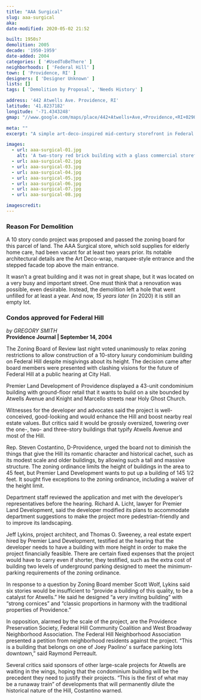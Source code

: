 ```yaml
---
title: "AAA Surgical"
slug: aaa-surgical
aka: 
date-modified: 2020-05-02 21:52

built: 1950s?
demolition: 2005
decade: '1950-1959'
date-added: 2004
categories: [ '#UsedToBeThere' ]
neighborhoods: [ 'Federal Hill' ]
town: [ 'Providence, RI' ]
designers: [ 'Designer Unknown' ]
lists: []
tags: [ 'Demolition by Proposal', 'Needs History' ]

address: '442 Atwells Ave. Providence, RI'
latitude: '41.8237182'
longitude: '-71.4343248'
gmap: "//www.google.com/maps/place/442+Atwells+Ave,+Providence,+RI+02909/@41.8237182,-71.4343248,17z/data=!3m1!4b1!4m5!3m4!1s0x89e445a03a86d871:0x56fbedf2a4a57ece!8m2!3d41.8237182!4d-71.4321361"

meta: ""
excerpt: "A simple art-deco-inspired mid-century storefront in Federal Hill demolished for the promise of a new hotel."

images:
  - url: aaa-surgical-01.jpg
    alt: 'A two-story red brick building with a glass commercial storefront on the first floor. Floor plan seems basically square with an offset first floor entrance on the right side. The second story windows have been filled with glass block and a few windows in these photos are boarded up.'
  - url: aaa-surgical-02.jpg
  - url: aaa-surgical-03.jpg
  - url: aaa-surgical-04.jpg
  - url: aaa-surgical-05.jpg
  - url: aaa-surgical-06.jpg
  - url: aaa-surgical-07.jpg
  - url: aaa-surgical-08.jpg

imagescredit:  
---
```


### Reason For Demolition

A 10 story condo project was proposed and passed the zoning board for this parcel of land. The AAA Surgical store, which sold supplies for elderly home care, had been vacant for at least two years prior. Its notable architectural details are the Art Deco-wrap, marquee-style entrance and the stepped facade top above the main entrance.

It wasn’t a great building and it was not in great shape, but it was located on a very busy and important street. One must think that a renovation was possible, even desirable. Instead, the demolition left a hole that went unfilled for at least a year. And now, _15 years later_ (in 2020) it is still an empty lot.


### Condos approved for Federal Hill

_by GREGORY SMITH_  
**Providence Journal | September 14, 2004**

The Zoning Board of Review last night voted unanimously to relax zoning restrictions to allow construction of a 10-story luxury condominium building on Federal Hill despite misgivings about its height. The decision came after board members were presented with clashing visions for the future of Federal Hill at a public hearing at City Hall.

Premier Land Development of Providence displayed a 43-unit condominium building with ground-floor retail that it wants to build on a site bounded by Atwells Avenue and Knight and Marcello streets near Holy Ghost Church.

Witnesses for the developer and advocates said the project is well-conceived, good-looking and would enhance the Hill and boost nearby real estate values. But critics said it would be grossly oversized, towering over the one-, two- and three-story buildings that typify Atwells Avenue and most of the Hill.

Rep. Steven Costantino, D-Providence, urged the board not to diminish the things that give the Hill its romantic character and historical cachet, such as its modest scale and older buildings, by allowing such a tall and massive structure. The zoning ordinance limits the height of buildings in the area to 45 feet, but Premier Land Development wants to put up a building of 145 1/2 feet. It sought five exceptions to the zoning ordinance, including a waiver of the height limit.

Department staff reviewed the application and met with the developer’s representatives before the hearing. Richard A. Licht, lawyer for Premier Land Development, said the developer modified its plans to accommodate department suggestions to make the project more pedestrian-friendly and to improve its landscaping.

Jeff Lykins, project architect, and Thomas O. Sweeney, a real estate expert hired by Premier Land Development, testified at the hearing that the developer needs to have a building with more height in order to make the project financially feasible. There are certain fixed expenses that the project would have to carry even if shorter, they testified, such as the extra cost of building two levels of underground parking designed to meet the minimum-parking requirements of the zoning ordinance.

In response to a question by Zoning Board member Scott Wolf, Lykins said six stories would be insufficient to “provide a building of this quality, to be a catalyst for Atwells.” He said he designed “a very inviting building” with “strong cornices” and “classic proportions in harmony with the traditional properties of Providence.”

In opposition, alarmed by the scale of the project, are the Providence Preservation Society, Federal Hill Community Coalition and West Broadway Neighborhood Association. The Federal Hill Neighborhood Association presented a petition from neighborhood residents against the project. “This is a building that belongs on one of Joey Paolino’ s surface parking lots downtown,” said Raymond Perreault.

Several critics said sponsors of other large-scale projects for Atwells are waiting in the wings, hoping that the condominium building will be the precedent they need to justify their projects. “This is the first of what may be a runaway train” of developments that will permanently dilute the historical nature of the Hill, Costantino warned.
